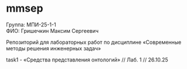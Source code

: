 # mmsep

Группа: МПИ-25-1-1  
ФИО: Гришечкин Максим Сергеевич

Репозиторий для лабораторных работ по дисциплине «Современные методы решения инженерных задач»

task1 - «Средства представления онтологий» // Лаб. 1 // 26.10.25